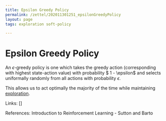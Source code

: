 ```yaml
---
title: Epsilon Greedy Policy
permalink: /zettel/202011301251_epsilonGreedyPolicy
layout: page
tags: exploration soft-policy

---
```

# Epsilon Greedy Policy

An $\epsilon$-greedy policy is one which takes the greedy action (corresponding with highest 
state-action value) with probability $ 1 - \epsilon$ and selects uniformally randomly from 
all actions with probability $\epsilon$.

This allows us to act optimally the majority of the time while maintaining [exploration](TODOs).

Links: []

References: Introduction to Reinforcement Learning - Sutton and Barto

